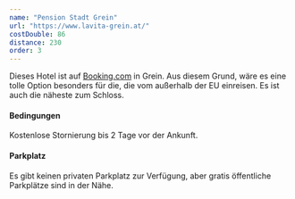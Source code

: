```yaml
---
name: "Pension Stadt Grein"
url: "https://www.lavita-grein.at/"
costDouble: 86
distance: 230
order: 3
---
```


Dieses Hotel ist auf <a href="https://www.booking.com/hotel/at/pension-stadt-grein.en-gb.html?checkin=2021-08-27;checkout=2021-08-29;group_adults=2" target="_blank" rel="noreferrer">Booking.com</a> in Grein. Aus diesem Grund, wäre es eine tolle Option besonders für die, die vom außerhalb der EU einreisen. Es ist auch die näheste zum Schloss.

#### Bedingungen

Kostenlose Stornierung bis 2 Tage vor der Ankunft.

#### Parkplatz

Es gibt keinen privaten Parkplatz zur Verfügung, aber gratis öffentliche Parkplätze sind in der Nähe.
